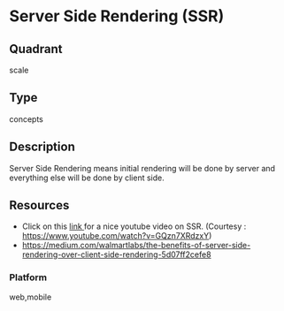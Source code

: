 # Server Side Rendering (SSR)

## Quadrant
scale

## Type
concepts

## Description
Server Side Rendering means initial rendering will be done by server and everything else will be done by client side.

## Resources
* Click on this <a href="https://www.youtube.com/watch?v=GQzn7XRdzxY" target="_blank"> link </a> for a nice youtube video on SSR.
(Courtesy : https://www.youtube.com/watch?v=GQzn7XRdzxY) 
* https://medium.com/walmartlabs/the-benefits-of-server-side-rendering-over-client-side-rendering-5d07ff2cefe8

### Platform
web,mobile